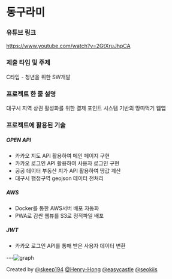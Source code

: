 # 동구라미
### 유튜브 링크
https://www.youtube.com/watch?v=2GtXruJhpCA
### 제출 타입 및 주제
C타입 - 청년을 위한 SW개발
### 프로젝트 한 줄 설명
대구시 지역 상권 활성화를 위한 결제 포인트 시스템 기반의 땅따먹기 웹앱
### 프로젝트에 활용된 기술
##### OPEN API
* 카카오 지도 API 활용하여 메인 페이지 구현
* 카카오 로그인 API 활용하여 사용자 로그인 구현
* 공공 데이터 부동산 지가 API 활용하여 땅값 계산
* 대구시 행정구역 geojson 데이터 전처리
##### AWS
* Docker를 통한 AWS서버 배포 자동화
* PWA로 감싼 웹뷰를 S3로 정적파일 배포
##### JWT
* 카카오 로그인 API를 통해 받은 사용자 데이터 변환

---![graph](https://github.com/DONGURAMI2023/.github/assets/52674782/623bd906-83ac-4654-9df0-bfc122891207)

Created by [@skeep194](https://github.com/skeep194) [@Henry-Hong](https://github.com/Henry-Hong) [@easycastle](https://github.com/easycastle) [@seokiis](https://github.com/seokiis)
